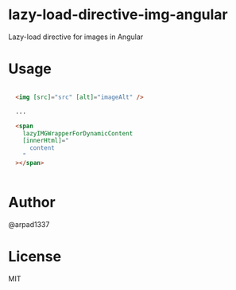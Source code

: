 # lazy-load-directive-img-angular
Lazy-load directive for images in Angular

# Usage

```html

  <img [src]="src" [alt]="imageAlt" />

  ...

  <span
    lazyIMGWrapperForDynamicContent
    [innerHtml]="
      content
    "
  ></span>
  
```

# Author

@arpad1337

# License

MIT
